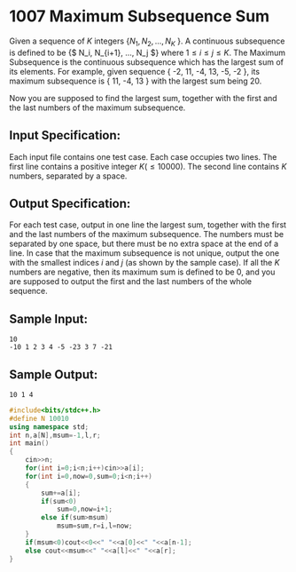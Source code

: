 # 1007 Maximum Subsequence Sum 

Given a sequence of *K* integers {$N_1, N_2, ..., N_K$ }. A continuous subsequence is defined to be {$ N_i, N_{i+1}, ..., N_j $} where $1≤i≤j≤K$. The Maximum Subsequence is the continuous subsequence which has the largest sum of its elements. For example, given sequence { -2, 11, -4, 13, -5, -2 }, its maximum subsequence is { 11, -4, 13 } with the largest sum being 20.

Now you are supposed to find the largest sum, together with the first and the last numbers of the maximum subsequence.

## Input Specification:

Each input file contains one test case. Each case occupies two lines. The first line contains a positive integer $K (≤10000)$. The second line contains $K$ numbers, separated by a space. 

## Output Specification:

For each test case, output in one line the largest sum, together with the first and the last numbers of the maximum subsequence. The numbers must be separated by one space, but there must be no extra space at the end of a line. In case that the maximum subsequence is not unique, output the one with the smallest indices $i$ and $j$ (as shown by the sample case). If all the $K$ numbers are negative, then its maximum sum is defined to be 0, and you are supposed to output the first and the last numbers of the whole sequence. 

## Sample Input:

```
10
-10 1 2 3 4 -5 -23 3 7 -21
```

## Sample Output:

```
10 1 4
```

```cpp
#include<bits/stdc++.h>
#define N 10010
using namespace std;
int n,a[N],msum=-1,l,r;
int main()
{
    cin>>n;
    for(int i=0;i<n;i++)cin>>a[i];
    for(int i=0,now=0,sum=0;i<n;i++)
    {
        sum+=a[i];
        if(sum<0)
            sum=0,now=i+1;
        else if(sum>msum)
            msum=sum,r=i,l=now;
    }
    if(msum<0)cout<<0<<" "<<a[0]<<" "<<a[n-1];
    else cout<<msum<<" "<<a[l]<<" "<<a[r];
}
```

